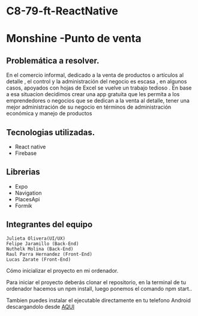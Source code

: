 # C8-79-ft-ReactNative
# Monshine -Punto de venta 
## Problemática a resolver.

En el comercio informal, dedicado a la venta de
productos o artículos al detalle , el control
y la administración del negocio es escasa , en
algunos casos, apoyados con hojas de Excel se vuelve un trabajo tedioso .
En base a esa situacion decidimos crear una app gratuita que les permita a los
emprendedores o negocios que se dedican a la
venta al detalle, tener una mejor administración
de su negocio en términos de administración
económica y manejo de productos


## Tecnologias utilizadas.

- React native 
- Firebase 

## Librerias

- Expo
- Navigation
- PlacesApi
- Formik

## Integrantes del equipo

    Julieta Olivera(UI/UX)
    Felipe Jaramillo (Back-End)
    Nuthelk Molina (Back-End)
    Raul Parra Hernandez (Front-End)
    Lucas Zarate (Front-End)


Cómo inicializar el proyecto en mi ordenador.

Para iniciar el proyecto deberás clonar el repositorio, en la terminal de tu ordenador hacemos un npm install, luego  ponemos el comando npm start..

Tambien puedes instalar el ejecutable directamente en tu telefono Android descargandolo desde [AQUI](https://www.dropbox.com/s/wwh9wjvhuyywv07/my-app-3991769e41fc4637bf83040e10384a94-signed.apk?dl=0)
